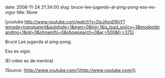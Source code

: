 date: 2008-11-24 21:34:00
slug: bruce-lee-jugando-al-ping-pong-eso-es-vigor
title: None

[youtube http://www.youtube.com/watch?v=DpJAxqD6jiY?wmode=transparent&autohide=1&egm=0&hd=1&iv_load_policy=3&modestbranding=1&rel=0&showinfo=0&showsearch=0&w;=500&h;=375]

Bruce Lee jugando al ping-pong.

Eso es vigor.

(El video es de mentira)

(Source: [http://www.youtube.com/](http://www.youtube.com/))

